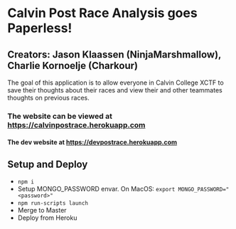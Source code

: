 # Calvin Post Race Analysis goes Paperless!

## Creators: Jason Klaassen (NinjaMarshmallow), Charlie Kornoelje (Charkour)

The goal of this application is to allow everyone in Calvin College XCTF to save their thoughts about their races and view their and other teammates thoughts on previous races.

### The website can be viewed at https://calvinpostrace.herokuapp.com

#### The dev website at https://devpostrace.herokuapp.com

## Setup and Deploy

- `npm i`
- Setup MONGO_PASSWORD envar. On MacOS: `export MONGO_PASSWORD="<password>"`
- `npm run-scripts launch`
- Merge to Master
- Deploy from Heroku
